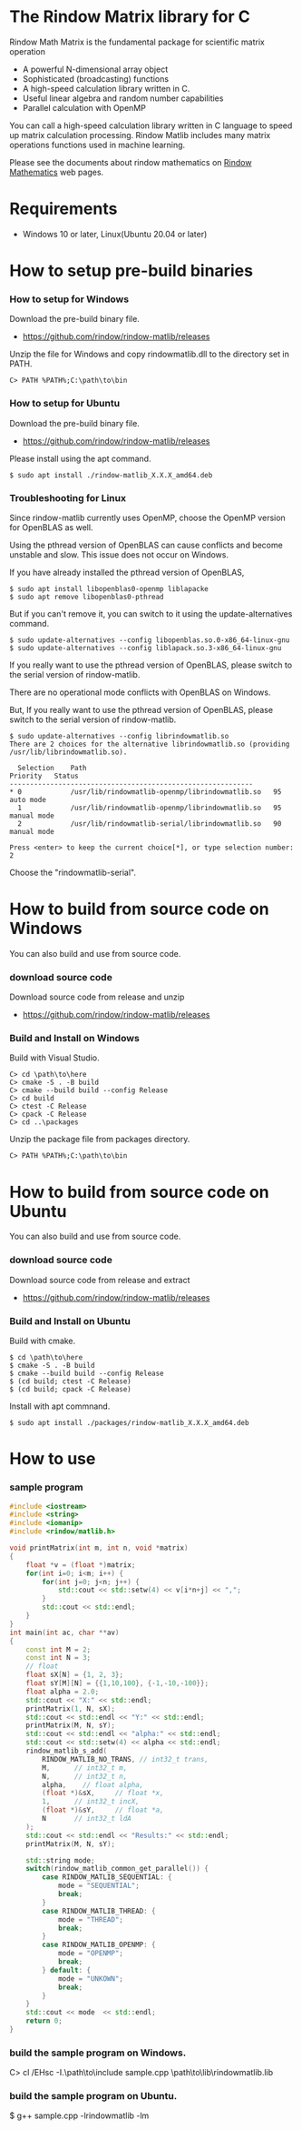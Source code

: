 The Rindow Matrix library for C
===============================
Rindow Math Matrix is the fundamental package for scientific matrix operation

- A powerful N-dimensional array object
- Sophisticated (broadcasting) functions
- A high-speed calculation library written in C.
- Useful linear algebra and random number capabilities
- Parallel calculation with OpenMP

You can call a high-speed calculation library written in C language to speed up matrix calculation processing.
Rindow Matlib includes many matrix operations functions used in machine learning.

Please see the documents about rindow mathematics on [Rindow Mathematics](https://rindow.github.io/mathematics/openblas/mathlibrary.html) web pages.

Requirements
============
- Windows 10 or later, Linux(Ubuntu 20.04 or later)


How to setup pre-build binaries
===============================

### How to setup for Windows
Download the pre-build binary file.

- https://github.com/rindow/rindow-matlib/releases

Unzip the file for Windows and copy rindowmatlib.dll to the directory set in PATH.

```shell
C> PATH %PATH%;C:\path\to\bin
```

### How to setup for Ubuntu
Download the pre-build binary file.

- https://github.com/rindow/rindow-matlib/releases

Please install using the apt command. 
```shell
$ sudo apt install ./rindow-matlib_X.X.X_amd64.deb
```

### Troubleshooting for Linux
Since rindow-matlib currently uses OpenMP, choose the OpenMP version for OpenBLAS as well.

Using the pthread version of OpenBLAS can cause conflicts and become unstable and slow.
This issue does not occur on Windows.

If you have already installed the pthread version of OpenBLAS,
```shell
$ sudo apt install libopenblas0-openmp liblapacke
$ sudo apt remove libopenblas0-pthread
```

But if you can't remove it, you can switch to it using the update-alternatives command.

```shell
$ sudo update-alternatives --config libopenblas.so.0-x86_64-linux-gnu
$ sudo update-alternatives --config liblapack.so.3-x86_64-linux-gnu
```

If you really want to use the pthread version of OpenBLAS, please switch to the serial version of rindow-matlib.

There are no operational mode conflicts with OpenBLAS on Windows.

But, If you really want to use the pthread version of OpenBLAS, please switch to the serial version of rindow-matlib.

```shell
$ sudo update-alternatives --config librindowmatlib.so
There are 2 choices for the alternative librindowmatlib.so (providing /usr/lib/librindowmatlib.so).

  Selection    Path                                             Priority   Status
------------------------------------------------------------
* 0            /usr/lib/rindowmatlib-openmp/librindowmatlib.so   95        auto mode
  1            /usr/lib/rindowmatlib-openmp/librindowmatlib.so   95        manual mode
  2            /usr/lib/rindowmatlib-serial/librindowmatlib.so   90        manual mode

Press <enter> to keep the current choice[*], or type selection number: 2
```
Choose the "rindowmatlib-serial".


How to build from source code on Windows
========================================
You can also build and use from source code.

### download source code

Download source code from release and unzip

- https://github.com/rindow/rindow-matlib/releases

### Build and Install on Windows

Build with Visual Studio.

```shell
C> cd \path\to\here
C> cmake -S . -B build
C> cmake --build build --config Release
C> cd build
C> ctest -C Release
C> cpack -C Release
C> cd ..\packages
```
Unzip the package file from packages directory.

```shell
C> PATH %PATH%;C:\path\to\bin
```

How to build from source code on Ubuntu
=======================================
You can also build and use from source code.

### download source code

Download source code from release and extract

- https://github.com/rindow/rindow-matlib/releases

### Build and Install on Ubuntu

Build with cmake.

```shell
$ cd \path\to\here
$ cmake -S . -B build
$ cmake --build build --config Release
$ (cd build; ctest -C Release)
$ (cd build; cpack -C Release)
```

Install with apt commnand.

```shell
$ sudo apt install ./packages/rindow-matlib_X.X.X_amd64.deb
```

How to use
==========

### sample program
```cpp
#include <iostream>
#include <string>
#include <iomanip>
#include <rindow/matlib.h>

void printMatrix(int m, int n, void *matrix)
{
    float *v = (float *)matrix;
    for(int i=0; i<m; i++) {
        for(int j=0; j<n; j++) {
            std::cout << std::setw(4) << v[i*n+j] << ",";
        }
        std::cout << std::endl;
    }
}
int main(int ac, char **av)
{
    const int M = 2;
    const int N = 3;
    // float
    float sX[N] = {1, 2, 3};
    float sY[M][N] = {{1,10,100}, {-1,-10,-100}};
    float alpha = 2.0;
    std::cout << "X:" << std::endl;
    printMatrix(1, N, sX);
    std::cout << std::endl << "Y:" << std::endl;
    printMatrix(M, N, sY);
    std::cout << std::endl << "alpha:" << std::endl;
    std::cout << std::setw(4) << alpha << std::endl;
    rindow_matlib_s_add(
        RINDOW_MATLIB_NO_TRANS, // int32_t trans,
        M,      // int32_t m,
        N,      // int32_t n,
        alpha,    // float alpha,
        (float *)&sX,     // float *x,
        1,      // int32_t incX,
        (float *)&sY,     // float *a,
        N       // int32_t ldA
    );
    std::cout << std::endl << "Results:" << std::endl;
    printMatrix(M, N, sY);

    std::string mode;
    switch(rindow_matlib_common_get_parallel()) {
        case RINDOW_MATLIB_SEQUENTIAL: {
            mode = "SEQUENTIAL";
            break;
        }
        case RINDOW_MATLIB_THREAD: {
            mode = "THREAD";
            break;
        }
        case RINDOW_MATLIB_OPENMP: {
            mode = "OPENMP";
            break;
        } default: {
            mode = "UNKOWN";
            break;
        }
    }
    std::cout << mode  << std::endl;
    return 0;
}
```

### build the sample program on Windows.

C> cl /EHsc -I.\path\to\include sample.cpp \path\to\lib\rindowmatlib.lib

### build the sample program on Ubuntu.

$ g++ sample.cpp -lrindowmatlib -lm
